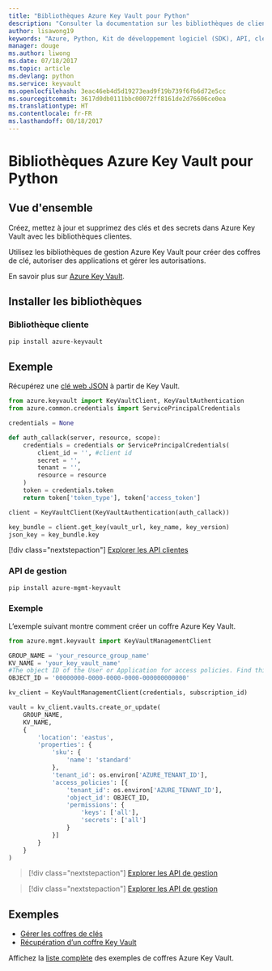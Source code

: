 ```yaml
---
title: "Bibliothèques Azure Key Vault pour Python"
description: "Consulter la documentation sur les bibliothèques de client Python pour Azure Key Vault"
author: lisawong19
keywords: "Azure, Python, Kit de développement logiciel (SDK), API, clés, Key Vault, authentification, secret, clé, sécurité"
manager: douge
ms.author: liwong
ms.date: 07/18/2017
ms.topic: article
ms.devlang: python
ms.service: keyvault
ms.openlocfilehash: 3eac46eb4d5d19273ead9f19b739f6fb6d72e5cc
ms.sourcegitcommit: 3617d0db0111bbc00072ff8161de2d76606ce0ea
ms.translationtype: HT
ms.contentlocale: fr-FR
ms.lasthandoff: 08/18/2017
---
```

# <a name="azure-key-vault-libraries-for-python"></a>Bibliothèques Azure Key Vault pour Python

## <a name="overview"></a>Vue d'ensemble

Créez, mettez à jour et supprimez des clés et des secrets dans Azure Key Vault avec les bibliothèques clientes.

Utilisez les bibliothèques de gestion Azure Key Vault pour créer des coffres de clé, autoriser des applications et gérer les autorisations. 

En savoir plus sur [Azure Key Vault](/azure/key-vault/key-vault-whatis).

## <a name="install-the-libraries"></a>Installer les bibliothèques

### <a name="client-library"></a>Bibliothèque cliente
```bash
pip install azure-keyvault
```

## <a name="example"></a>Exemple
Récupérez une [clé web JSON](https://tools.ietf.org/html/draft-ietf-jose-json-web-key-18) à partir de Key Vault.

```python
from azure.keyvault import KeyVaultClient, KeyVaultAuthentication
from azure.common.credentials import ServicePrincipalCredentials

credentials = None

def auth_callack(server, resource, scope):
    credentials = credentials or ServicePrincipalCredentials(
        client_id = '', #client id
        secret = '',
        tenant = '',
        resource = resource
    )
    token = credentials.token
    return token['token_type'], token['access_token']

client = KeyVaultClient(KeyVaultAuthentication(auth_callack))

key_bundle = client.get_key(vault_url, key_name, key_version)
json_key = key_bundle.key
```
[!div class="nextstepaction"]
[Explorer les API clientes](/python/api/overview/azure/keyvault/clientlibrary)

### <a name="management-api"></a>API de gestion
```bash
pip install azure-mgmt-keyvault
```

### <a name="example"></a>Exemple
L’exemple suivant montre comment créer un coffre Azure Key Vault. 

```python
from azure.mgmt.keyvault import KeyVaultManagementClient

GROUP_NAME = 'your_resource_group_name'
KV_NAME = 'your_key_vault_name'
#The object ID of the User or Application for access policies. Find this number in the portal
OBJECT_ID = '00000000-0000-0000-0000-000000000000'

kv_client = KeyVaultManagementClient(credentials, subscription_id)

vault = kv_client.vaults.create_or_update(
    GROUP_NAME,
    KV_NAME,
    {
        'location': 'eastus',
        'properties': {
            'sku': {
                'name': 'standard'
            },
            'tenant_id': os.environ['AZURE_TENANT_ID'],
            'access_policies': [{
                'tenant_id': os.environ['AZURE_TENANT_ID'],
                'object_id': OBJECT_ID,
                'permissions': {
                    'keys': ['all'],
                    'secrets': ['all']
                }
            }]
        }
    }
)
```
> [!div class="nextstepaction"]
> [Explorer les API de gestion](/python/api/azure.mgmt.keyvault)

> [!div class="nextstepaction"]
> [Explorer les API de gestion](/python/api/overview/azure/keyvault/managementlibrary)

## <a name="samples"></a>Exemples
* [Gérer les coffres de clés][1] 
* [Récupération d’un coffre Key Vault][2]

[1]: https://azure.microsoft.com/resources/samples/key-vault-python-manage/
[2]: https://azure.microsoft.com/resources/samples/key-vault-recovery-python/

Affichez la [liste complète](https://azure.microsoft.com/resources/samples/?platform=python&term=key+vault) des exemples de coffres Azure Key Vault. 